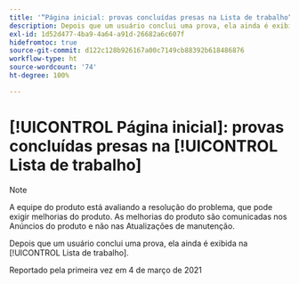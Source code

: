 ```yaml
---
title: '“Página inicial: provas concluídas presas na Lista de trabalho”'
description: Depois que um usuário conclui uma prova, ela ainda é exibida na [!UICONTROL Lista de trabalho].
exl-id: 1d52d477-4ba9-4a64-a91d-26682a6c607f
hidefromtoc: true
source-git-commit: d122c128b926167a00c7149cb88392b618486876
workflow-type: ht
source-wordcount: '74'
ht-degree: 100%

---
```


# [!UICONTROL Página inicial]: provas concluídas presas na [!UICONTROL Lista de trabalho]

>[!NOTE]
>
>A equipe do produto está avaliando a resolução do problema, que pode exigir melhorias do produto. As melhorias do produto são comunicadas nos Anúncios do produto e não nas Atualizações de manutenção.

Depois que um usuário conclui uma prova, ela ainda é exibida na [!UICONTROL Lista de trabalho].

Reportado pela primeira vez em 4 de março de 2021
